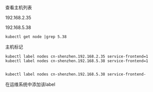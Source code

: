 查看主机列表

192.168.2.35

192.168.5.38

```
kubectl get node |grep 5.38
```

主机标记

```
kubectl label nodes cn-shenzhen.192.168.2.35 service-frontend=1
kubectl label nodes cn-shenzhen.192.168.5.38 service-frontend=1


kubectl label nodes cn-shenzhen.192.168.5.38 service-frontend-
```

在运维系统中添加该label

